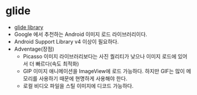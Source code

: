 glide
===
* [glide library](https://github.com/bumptech/glide)
* Google 에서 추천하는 Android 이미지 로드 라이브러리이다.
* Android Support Library v4 이상이 필요하다.
* Adventage(장점)
  * Picasso 이미지 라이브러리보다는 사진 퀄리티가 낮으나 이미지 로드에 있어서 더 빠르다(속도 최적화)
  * GIP 이미지 애니메이션을 ImageView에 로드 가능하다. 하지만 GIF는 많이 메모리를 사용하기 때문에 현명하게 사용해야 한다.
  * 로컬 비디오 파일을 스틸 이미지에 디코드 가능하다.
